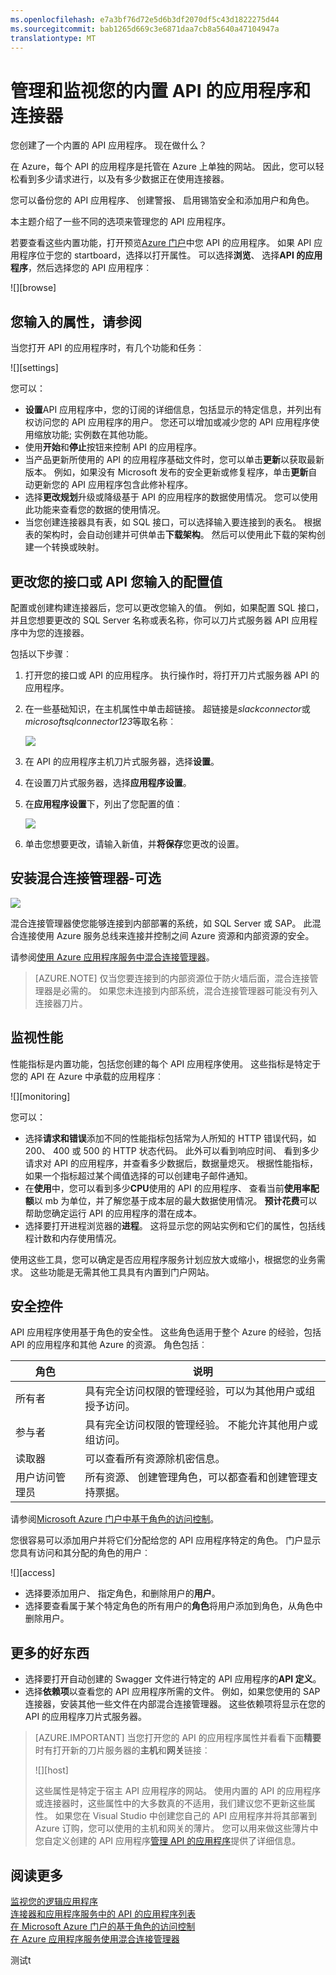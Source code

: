 ```yaml
---
ms.openlocfilehash: e7a3bf76d72e5d6b3df2070df5c43d1822275d44
ms.sourcegitcommit: bab1265d669c3e6871daa7cb8a5640a47104947a
translationtype: MT
---
```

<properties 
    pageTitle="管理和监视您的连接器和 API 在 Azure 应用程序服务的应用程序" 
    description="查看连接器和 Azure 应用程序服务; 在 API 应用程序的性能microservices 的体系结构" 
    services="app-service\logic" 
    documentationCenter=".net,nodejs,java"
    authors="MandiOhlinger" 
    manager="dwrede" 
    editor="cgronlun"/>

<tags 
    ms.service="app-service-logic" 
    ms.workload="integration" 
    ms.tgt_pltfrm="na" 
    ms.devlang="na" 
    ms.topic="article" 
    ms.date="07/08/2015" 
    ms.author="mandia"/>

# 管理和监视您的内置 API 的应用程序和连接器

您创建了一个内置的 API 应用程序。 现在做什么？ 

在 Azure，每个 API 的应用程序是托管在 Azure 上单独的网站。 因此，您可以轻松看到多少请求进行，以及有多少数据正在使用连接器。

您可以备份您的 API 应用程序、 创建警报、 启用锡箔安全和添加用户和角色。

本主题介绍了一些不同的选项来管理您的 API 应用程序。 

若要查看这些内置功能，打开预览[Azure 门户](http://go.microsoft.com/fwlink/p/?LinkID=525040)中您 API 的应用程序。 如果 API 应用程序位于您的 startboard，选择以打开属性。 可以选择**浏览**、 选择**API 的应用程序**，然后选择您的 API 应用程序︰

![][browse]

## 您输入的属性，请参阅

当您打开 API 的应用程序时，有几个功能和任务︰

![][settings]

您可以： 

- **设置**API 应用程序中，您的订阅的详细信息，包括显示的特定信息，并列出有权访问您的 API 应用程序的用户。 您还可以增加或减少您的 API 应用程序使用缩放功能; 实例数在其他功能。
- 使用**开始**和**停止**按钮来控制 API 的应用程序。
- 当产品更新所使用的 API 的应用程序基础文件时，您可以单击**更新**以获取最新版本。 例如，如果没有 Microsoft 发布的安全更新或修复程序，单击**更新**自动更新您的 API 应用程序包含此修补程序。 
- 选择**更改规划**升级或降级基于 API 的应用程序的数据使用情况。 您可以使用此功能来查看您的数据的使用情况。
- 当您创建连接器具有表，如 SQL 接口，可以选择输入要连接到的表名。 根据表的架构时，会自动创建并可供单击**下载架构**。 然后可以使用此下载的架构创建一个转换或映射。 

## 更改您的接口或 API 您输入的配置值

配置或创建构建连接器后，您可以更改您输入的值。 例如，如果配置 SQL 接口，并且您想要更改的 SQL Server 名称或表名称，你可以刀片式服务器 API 应用程序中为您的连接器。 

包括以下步骤︰

1. 打开您的接口或 API 的应用程序。 执行操作时，将打开刀片式服务器 API 的应用程序。
2. 在一些基础知识，在主机属性中单击超链接。 超链接是*slackconnector*或*microsoftsqlconnector123*等取名称︰

    ![][apiapphost]

3. 在 API 的应用程序主机刀片式服务器，选择**设置**。
4. 在设置刀片式服务器，选择**应用程序设置**。
5. 在**应用程序设置**下，列出了您配置的值︰ 
    
    ![][hostsettings]

6. 单击您想要更改，请输入新值，并**将保存**您更改的设置。 


## 安装混合连接管理器-可选

![][hcsetup]

混合连接管理器使您能够连接到内部部署的系统，如 SQL Server 或 SAP。 此混合连接使用 Azure 服务总线来连接并控制之间 Azure 资源和内部资源的安全。

请参阅[使用 Azure 应用程序服务中混合连接管理器](app-service-logic-hybrid-connection-manager.md)。 

> [AZURE.NOTE] 仅当您要连接到的内部资源位于防火墙后面，混合连接管理器是必需的。 如果您未连接到内部系统，混合连接管理器可能没有列入连接器刀片。

## 监视性能
性能指标是内置功能，包括您创建的每个 API 应用程序使用。 这些指标是特定于您的 API 在 Azure 中承载的应用程序︰ 

![][monitoring]

您可以： 

- 选择**请求和错误**添加不同的性能指标包括常为人所知的 HTTP 错误代码，如 200、 400 或 500 的 HTTP 状态代码。 此外可以看到响应时间、 看到多少请求对 API 的应用程序，并查看多少数据后，数据量熄灭。 根据性能指标，如果一个指标超过某个阈值选择的可以创建电子邮件通知。 
- 在**使用**中，您可以看到多少**CPU**使用的 API 的应用程序、 查看当前**使用率配额**以 mb 为单位，并了解您基于成本层的最大数据使用情况。 **预计花费**可以帮助您确定运行 API 的应用程序的潜在成本。
- 选择要打开进程浏览器的**进程**。 这将显示您的网站实例和它们的属性，包括线程计数和内存使用情况。

使用这些工具，您可以确定是否应用程序服务计划应放大或缩小，根据您的业务需求。 这些功能是无需其他工具具有内置到门户网站。 

## 安全控件

API 应用程序使用基于角色的安全性。 这些角色适用于整个 Azure 的经验，包括 API 的应用程序和其他 Azure 的资源。 角色包括︰

角色 | 说明
--- | ---
所有者 | 具有完全访问权限的管理经验，可以为其他用户或组授予访问。
参与者 | 具有完全访问权限的管理经验。 不能允许其他用户或组访问。
读取器 | 可以查看所有资源除机密信息。
用户访问管理员 | 所有资源、 创建管理角色，可以都查看和创建管理支持票据。

请参阅[Microsoft Azure 门户中基于角色的访问控制](role-based-access-control-configure.md)。

您很容易可以添加用户并将它们分配给您的 API 应用程序特定的角色。 门户显示您具有访问和其分配的角色的用户︰

![][access]  

- 选择要添加用户、 指定角色，和删除用户的**用户**。
- 选择要查看属于某个特定角色的所有用户的**角色**将用户添加到角色，从角色中删除用户。 


## 更多的好东西
- 选择要打开自动创建的 Swagger 文件进行特定的 API 应用程序的**API 定义**。
- 选择**依赖项**以查看您的 API 应用程序所需的文件。 例如，如果您使用的 SAP 连接器，安装其他一些文件在内部混合连接管理器。 这些依赖项将显示在您的 API 的应用程序刀片式服务器。 

> [AZURE.IMPORTANT] 当您打开您的 API 的应用程序属性并看看下面**精要**时有打开新的刀片服务器的**主机**和**网关**链接︰
> 
> ![][host]
> 
> 这些属性是特定于宿主 API 应用程序的网站。 使用内置的 API 的应用程序或连接器时，这些属性中的大多数真的不适用，我们建议您不更新这些属性。 如果您在 Visual Studio 中创建您自己的 API 应用程序并将其部署到 Azure 订购，您可以使用的主机和网关的薄片。 您可以用来做这些薄片中您自定义创建的 API 应用程序[管理 API 的应用程序](../app-service-api/app-service-api-manage-in-portal.md)提供了详细信息。 

## 阅读更多

[监视您的逻辑应用程序](app-service-logic-monitor-your-logic-apps.md)<br/>
[连接器和应用程序服务中的 API 的应用程序列表](app-service-logic-connectors-list.md)<br/>
[在 Microsoft Azure 门户的基于角色的访问控制](role-based-access-control-configure.md)<br/>
[在 Azure 应用程序服务使用混合连接管理器](app-service-logic-hybrid-connection-manager.md)


<!--Image references-->
[浏览]: ./media/app-service-logic-monitor-your-connectors/browse.png
[设置]: ./media/app-service-logic-monitor-your-connectors/settings.png
[hcsetup]: ./media/app-service-logic-monitor-your-connectors/hcsetup.png
[监视]: ./media/app-service-logic-monitor-your-connectors/monitoring.png
[访问]: ./media/app-service-logic-monitor-your-connectors/access.png
[主机]: ./media/app-service-logic-monitor-your-connectors/host.png
[hostsettings]: ./media/app-service-logic-monitor-your-connectors/hostsettings.png
[apiapphost]: ./media/app-service-logic-monitor-your-connectors/apiapphost.png
测试t

